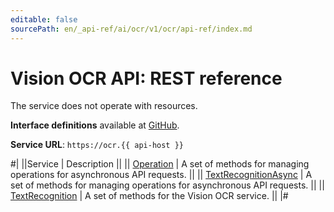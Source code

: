 ```yaml
---
editable: false
sourcePath: en/_api-ref/ai/ocr/v1/ocr/api-ref/index.md
---
```


# Vision OCR API: REST reference

The service does not operate with resources.

**Interface definitions** available at [GitHub](https://github.com/yandex-cloud/cloudapi/tree/master/yandex/cloud/ai/ocr/v1).

**Service URL**: `https://ocr.{{ api-host }}`

#|
||Service | Description ||
|| [Operation](Operation/index.md) | A set of methods for managing operations for asynchronous API requests. ||
|| [TextRecognitionAsync](TextRecognitionAsync/index.md) | A set of methods for managing operations for asynchronous API requests. ||
|| [TextRecognition](TextRecognition/index.md) | A set of methods for the Vision OCR service. ||
|#